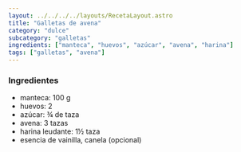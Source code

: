 ```yaml
---
layout: ../../../../layouts/RecetaLayout.astro
title: "Galletas de avena"
category: "dulce"
subcategory: "galletas"
ingredients: ["manteca", "huevos", "azúcar", "avena", "harina"]
tags: ["galletas", "avena"]
---
```


<!-- ## Galletas de avena -->

### Ingredientes

- manteca: 100 g
- huevos: 2
- azúcar: ¾ de taza
- avena: 3 tazas
- harina leudante: 1½ taza
- esencia de vainilla, canela (opcional)
<br><br><br>